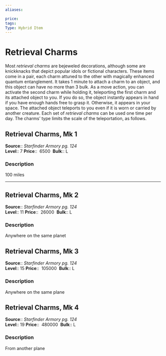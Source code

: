 ```yaml
---
aliases: 

price:  
tags: 
Type: Hybrid Item
---
```


# Retrieval Charms

Most _retrieval charms_ are bejeweled decorations, although some are knickknacks that depict popular idols or fictional characters. These items come in a pair, each charm attuned to the other with magically enhanced quantum entanglement. It takes 1 minute to attach a charm to an object, and this object can have no more than 3 bulk. As a move action, you can activate the second charm while holding it, teleporting the first charm and its attached object to you. If you do so, the object instantly appears in hand if you have enough hands free to grasp it. Otherwise, it appears in your space. The attached object teleports to you even if it is worn or carried by another creature. Each set of _retrieval charms_ can be used one time per day. The charms’ type limits the scale of the teleportation, as follows.  

## Retrieval Charms, Mk 1

**Source**:: _Starfinder Armory pg. 124_  
**Level**:: 7
**Price**::  6500 
**Bulk**:: L

### Description

100 miles

---

## Retrieval Charms, Mk 2

**Source**:: _Starfinder Armory pg. 124_  
**Level**:: 11
**Price**::  26000 
**Bulk**:: L

### Description

Anywhere on the same planet

## Retrieval Charms, Mk 3

**Source**:: _Starfinder Armory pg. 124_  
**Level**:: 15
**Price**::  105000 
**Bulk**:: L

### Description

Anywhere on the same plane

## Retrieval Charms, Mk 4

**Source**:: _Starfinder Armory pg. 124_  
**Level**:: 19
**Price**::  480000 
**Bulk**:: L

### Description

From another plane
